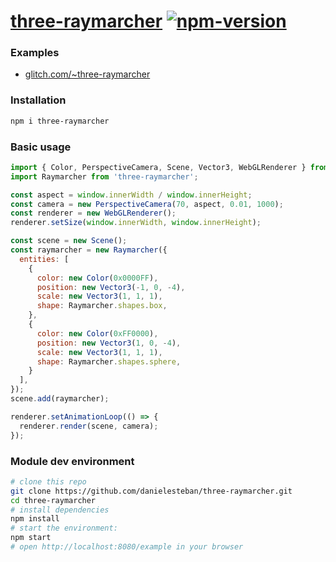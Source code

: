 [three-raymarcher](https://github.com/danielesteban/three-raymarcher)
[![npm-version](https://img.shields.io/npm/v/three-raymarcher.svg)](https://www.npmjs.com/package/three-raymarcher)
==

### Examples

 * [glitch.com/~three-raymarcher](https://glitch.com/edit/#!/three-raymarcher)

### Installation

```bash
npm i three-raymarcher
```

### Basic usage

```js
import { Color, PerspectiveCamera, Scene, Vector3, WebGLRenderer } from 'three';
import Raymarcher from 'three-raymarcher';

const aspect = window.innerWidth / window.innerHeight;
const camera = new PerspectiveCamera(70, aspect, 0.01, 1000);
const renderer = new WebGLRenderer();
renderer.setSize(window.innerWidth, window.innerHeight);

const scene = new Scene();
const raymarcher = new Raymarcher({
  entities: [
    {
      color: new Color(0x0000FF),
      position: new Vector3(-1, 0, -4),
      scale: new Vector3(1, 1, 1),
      shape: Raymarcher.shapes.box,
    },
    {
      color: new Color(0xFF0000),
      position: new Vector3(1, 0, -4),
      scale: new Vector3(1, 1, 1),
      shape: Raymarcher.shapes.sphere,
    }
  ],
});
scene.add(raymarcher);

renderer.setAnimationLoop(() => {
  renderer.render(scene, camera);
});
```

### Module dev environment

```bash
# clone this repo
git clone https://github.com/danielesteban/three-raymarcher.git
cd three-raymarcher
# install dependencies
npm install
# start the environment:
npm start
# open http://localhost:8080/example in your browser
```
